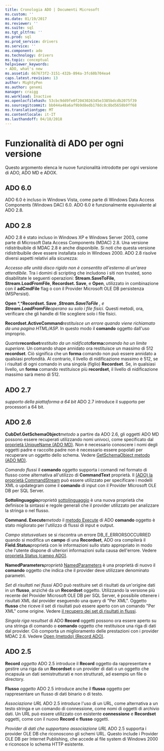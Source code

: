 ```yaml
---
title: Cronologia ADO | Documenti Microsoft
ms.custom: ''
ms.date: 01/19/2017
ms.reviewer: ''
ms.suite: sql
ms.tgt_pltfrm: ''
ms.prod: sql
ms.prod_service: drivers
ms.service: ''
ms.component: ado
ms.technology: drivers
ms.topic: conceptual
helpviewer_keywords:
- ADO, what's new
ms.assetid: 667673f2-3151-432b-894a-3fc60b704ea4
caps.latest.revision: 13
author: MightyPen
ms.author: genemi
manager: craigg
ms.workload: Inactive
ms.openlocfilehash: 53cbc9dd9fe0f2043026345e3385bdcdb2075f39
ms.sourcegitcommit: bb044a48a6af9b9d8edb178dc8c8bd5658b9ff68
ms.translationtype: MT
ms.contentlocale: it-IT
ms.lasthandoff: 04/18/2018
---
```

# <a name="ado-features-for-each-release"></a>Funzionalità di ADO per ogni versione
Questo argomento elenca le nuove funzionalità introdotte per ogni versione di ADO, ADO MD e ADOX.

## <a name="ado-60"></a>ADO 6.0
 ADO 6.0 è incluso in Windows Vista, come parte di Windows Data Access Components (Windows DAC) 6.0. ADO 6.0 è funzionalmente equivalente al ADO 2.8.

## <a name="ado-28"></a>ADO 2.8
 ADO 2.8 è stato incluso in Windows XP e Windows Server 2003, come parte di Microsoft Data Access Components (MDAC) 2.8. Una versione ridistribuibile di MDAC 2.8 è anche disponibile. Si noti che questa versione ridistribuibile deve essere installata solo in Windows 2000. ADO 2.8 risolve diversi aspetti relativi alla sicurezza:

 *Accesso alle unità disco rigido non è consentito all'esterno di un'area attendibile.*
Tra i domini di scripting che includono i siti non trusted, sono disabilitate le seguenti operazioni: **Stream.SaveToFile**, **Stream.LoadFromFile**, **Recordset. Save**, e **Open**, utilizzato in combinazione con il **adCmdFile** flag o con il Provider Microsoft OLE DB persistenza (MSPersist).

 **Open** *,***Recordset. Save** *,***Stream.SaveToFile** *, e* **Stream.LoadFromFile***operano su solo i file fisici.*
Questi metodi, ora, verificare che gli handle di file scegliere solo i file fisici.

 **Recordset.ActiveCommand***restituisce un errore quando viene richiamato da una pagina HTML/ASP.*
In questo modo il **comando** oggetto dall'uso improprio.

 *Quante***recordset***restituito da un nidificata***forma***comando ha un limite superiore.*
Un comando shape annidato ora restituisce un massimo di 512 **recordset**. Ciò significa che un **forma** comando non può essere annidato a qualsiasi profondità. Al contrario, il livello di nidificazione massimo è 512, se i risultati di ogni comando in una singola (figlio) **Recordset**. Se, in qualsiasi livello, un **forma** comando restituisce più **recordset**, il livello di nidificazione massimo sarà meno di 512.

## <a name="ado-27"></a>ADO 2.7
 *supporto della piattaforma a 64 bit* ADO 2.7 introduce il supporto per processori a 64 bit.

## <a name="ado-26"></a>ADO 2.6
 **CubDef.GetSchemaObject***metodo* a partire da ADO 2.6, gli oggetti ADO MD possono essere recuperati utilizzando nomi univoci, come specificato dal [proprietà UniqueName (ADO MD)](../../ado/reference/ado-md-api/uniquename-property-ado-md.md). Non è necessario conoscere i nomi degli oggetti padre e raccolte padre non è necessario essere popolati per recuperare un oggetto dello schema. Vedere [GetSchemaObject metodo (ADO MD)](../../ado/reference/ado-md-api/getschemaobject-method-ado-md.md).

 *Comando flussi* il **comando** oggetto supporta i comandi nel formato di flusso come alternativa all'utilizzo di **CommandText** proprietà. Il [(ADO) la proprietà CommandStream](../../ado/reference/ado-api/commandstream-property-ado.md) può essere utilizzato per specificare i modelli XML o updategram come il **comando** di input con il Provider Microsoft OLE DB per SQL Server.

 **Sottolinguaggio***proprietà* [sottolinguaggio](../../ado/reference/ado-api/dialect-property.md) è una nuova proprietà che definisce la sintassi e regole generali che il provider utilizzato per analizzare la stringa o nel flusso.

 **Command. Execute***metodo* il [metodo Execute](../../ado/reference/ado-api/execute-method-ado-command.md) di ADO **comando** oggetto è stato migliorato per l'utilizzo di flussi di input e output.

 *Campo statusvalues* se si riscontra un errore DB_E_ERRORSOCCURRED quando si modifica un **campo** di una **Recordset**, ADO ora compilerà il **Field.Status**proprietà con le informazioni sullo stato appropriato in modo che l'utente dispone di ulteriori informazioni sulla causa dell'errore. Vedere [proprietà Status (campo ADO)](../../ado/reference/ado-api/status-property-ado-field.md).

 **NamedParameters***proprietà* [NamedParameters](../../ado/reference/ado-api/namedparameters-property-ado.md) è una proprietà di nuovo il **comando** oggetto che indica che il provider deve utilizzare denominato parametri.

 *Set di risultati nei flussi* ADO può restituire set di risultati da un'origine dati in un **flusso**, anziché da un **Recordset** oggetto. Utilizzando la versione più recente del Provider Microsoft OLE DB per SQL Server, è possibile ottenere i risultati XML dal provider eseguendo una query di "Per XML". Oggetto **flusso** che riceve il set di risultati può essere aperto con un comando "Per XML" come origine. Vedere [il recupero dei set di risultati in flussi](../../ado/guide/data/retrieving-resultsets-into-streams.md).

 *Singola riga resultset* di ADO **Record** oggetti possono ora essere aperto su una stringa di comando o **comando** oggetto che restituisce una riga di dati dal provider. Ciò comporta un miglioramento delle prestazioni con i provider MDAC 2.6. Vedere [Open (metodo) (Record ADO)](../../ado/reference/ado-api/open-method-ado-record.md).

## <a name="ado-25"></a>ADO 2.5
 **Record** *oggetto* ADO 2.5 introduce il **Record** oggetto da rappresentare e gestire una riga da un **Recordset** o un provider di dati o un oggetto che incapsula un dati semistrutturati e non strutturati, ad esempio un file o directory.

 **Flusso** *oggetto* ADO 2.5 introduce anche il **flusso** oggetto per rappresentare un flusso di dati binario o di testo.

 *Associazione URL* ADO 2.5 introduce l'uso di un URL, come alternativa a un testo stringa e un comando di connessione, come nomi di oggetti di archivio dati. Un URL può essere utilizzato con esistente **connessione** e **Recordset** oggetti, come con il nuovo **Record** e **flusso** oggetti.

 *Provider di dati che supportano associazione URL* ADO 2.5 supporta i provider OLE DB che riconoscono gli schemi URL. Questo include i Provider OLE DB per Internet Publishing, che accede al file system di Windows 2000 e riconosce lo schema HTTP esistente.
